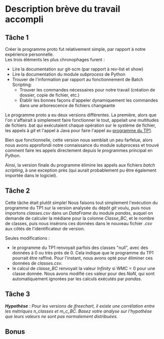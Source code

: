# Description brève du travail accompli

## Tâche 1

Créer le programme proto fut relativement simple, par rapport à notre expérience personnelle.  
Les trois éléments les plus chronophages furent :

- Lire la documentation sur git-scm (par rapport à rev-list et show)
- Lire la documentation du module *subprocess* de Python
- Trouver de l'information par rapport au fonctionnement de Batch Scripting:
  - Trouver les commandes nécessaires pour notre travail (création de dossier, copie de fichier, etc.) 
  - Établir les bonnes façons d'appeler dynamiquement les commandes dans une arborescence de fichiers changeante

Le programme proto a eu deux versions différentes. La première, alors que l'on s'affairait à simplement faire fonctionner le tout, appelait une multitudes de fichiers .bat qui exécutaient chaque opération sur le système de fichier, les appels à *git* et l'appel à Java pour faire l'appel au [programme du TP1](https://github.com/TLOREM/tp1_qm_jp).  

Bien que fonctionnelle, cette version nous semblait un peu farfelue, alors nous avons approfondi notre connaissance du module subprocess et trouvé comment faire les appels directement depuis le programmes principal en Python. 

Ainsi, la version finale du programme élimine les appels aux fichiers *batch scripting*, à une exception près (qui aurait probablement pu être également importée dans le logiciel).

## Tâche 2
Cette tâche était plutôt simple! Nous faisons tout simplement l'exécution du programme du TP1 sur la version analysée du dépôt *git* voulu, puis nous importons *classes.csv* dans un *DataFrame* du module *pandas*, auquel on demande de calculer la médiane pour la colonne *Classe_BC*, et le nombre de classes, puis nous insérons ces données dans le nouveau fichier *.csv* aux côtés de l'identificateur de version. 

Seules modifications : 
- le programme du TP1 renvoyait parfois des classes "null", avec des données à 0 ou très près de 0. Cela indique que le programme du TP1 pourrait être raffiné. Pour l'instant, nous avons opté pour éliminer ces données de *classes.csv*. 
- le calcul de *classe_BC* renvoyait la valeur *Infinity* si WMC = 0 pour une classe donnée. Nous avons modifié ces valeur pour des *NaN*, qui sont automatiquement ignorées par les calculs exécutés par *pandas*. 

## Tâche 3
***Hypothèse*** : *Pour les versions de jfreechart, il existe une corrélation entre les métriques n_classes et m_c_BC. Basez votre analyse sur l’hypothèse que leurs valeurs ne sont pas normalement distribuées.*



## Bonus
